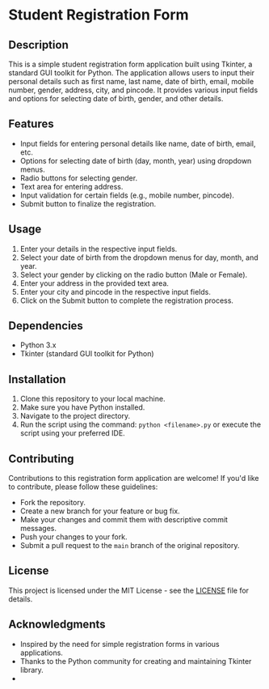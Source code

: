 # Student Registration Form

## Description
This is a simple student registration form application built using Tkinter, a standard GUI toolkit for Python. The application allows users to input their personal details such as first name, last name, date of birth, email, mobile number, gender, address, city, and pincode. It provides various input fields and options for selecting date of birth, gender, and other details.

## Features
- Input fields for entering personal details like name, date of birth, email, etc.
- Options for selecting date of birth (day, month, year) using dropdown menus.
- Radio buttons for selecting gender.
- Text area for entering address.
- Input validation for certain fields (e.g., mobile number, pincode).
- Submit button to finalize the registration.

## Usage
1. Enter your details in the respective input fields.
2. Select your date of birth from the dropdown menus for day, month, and year.
3. Select your gender by clicking on the radio button (Male or Female).
4. Enter your address in the provided text area.
5. Enter your city and pincode in the respective input fields.
6. Click on the Submit button to complete the registration process.

## Dependencies
- Python 3.x
- Tkinter (standard GUI toolkit for Python)

## Installation
1. Clone this repository to your local machine.
2. Make sure you have Python installed.
3. Navigate to the project directory.
4. Run the script using the command: `python <filename>.py` or execute the script using your preferred IDE.

## Contributing
Contributions to this registration form application are welcome! If you'd like to contribute, please follow these guidelines:
- Fork the repository.
- Create a new branch for your feature or bug fix.
- Make your changes and commit them with descriptive commit messages.
- Push your changes to your fork.
- Submit a pull request to the `main` branch of the original repository.

## License
This project is licensed under the MIT License - see the [LICENSE](LICENSE) file for details.

## Acknowledgments
- Inspired by the need for simple registration forms in various applications.
- Thanks to the Python community for creating and maintaining Tkinter library.
- 
